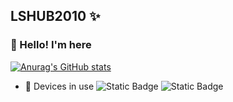 ## LSHUB2010 ✨
### 👋 Hello! I'm here 
[![Anurag's GitHub stats](https://github-readme-stats.vercel.app/api?username=lshub2010&show_icons=true&theme=radical)](https://github.com/lshub2010)
- 📱 Devices in use
 ![Static Badge](https://img.shields.io/badge/Redmi%20Note%2011%204G-orange) ![Static Badge](https://img.shields.io/badge/iPhone%208-orange)

<!--
**lshub2010/lshub2010** is a ✨ _special_ ✨ repository because its `README.md` (this file) appears on your GitHub profile.

Here are some ideas to get you started:

- 🔭 I’m currently working on ...
- 🌱 I’m currently learning ...
- 👯 I’m looking to collaborate on ...
- 🤔 I’m looking for help with ...
- 💬 Ask me about ...
- 📫 How to reach me: ...
- 😄 Pronouns: ...
- ⚡ Fun fact: ...
-->
